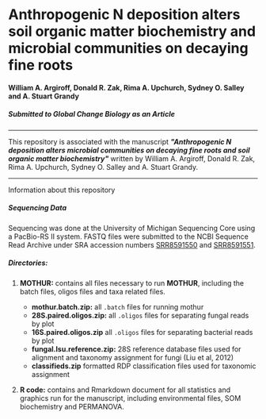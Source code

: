 # Anthropogenic N deposition alters soil organic matter biochemistry and microbial communities on decaying fine roots


#### William A. Argiroff, Donald R. Zak, Rima A. Upchurch, Sydney O. Salley and A. Stuart Grandy



##### Submitted to ***Global Change Biology*** as an Article

***************

This repository is associated with the manuscript ***"Anthropogenic N deposition alters microbial communities on decaying fine roots and soil organic matter biochemistry"*** written by William A. Argiroff, Donald R. Zak, Rima A. Upchurch, Sydney O. Salley and A. Stuart Grandy.

***************
Information about this repository

##### **Sequencing Data**
Sequencing was done at the University of Michigan Sequencing Core using a PacBio-RS II system. FASTQ files were submitted to the NCBI Sequence Read Archive under SRA accession numbers [SRR8591550](https://www.ncbi.nlm.nih.gov/sra/SRR8591550[accn]) and [SRR8591551](https://www.ncbi.nlm.nih.gov/sra/SRR8591551[accn]).

##### **Directories:**
1. **MOTHUR:** contains all files necessary to run **MOTHUR**, including the batch files, oligos files and taxa related files. 
	- **mothur.batch.zip:** all `.batch` files for running mothur
	- **28S.paired.oligos.zip:** all `.oligos` files for separating fungal reads by plot
	- **16S.paired.oligos.zip** all `.oligos` files for separating bacterial reads by plot
	- **fungal.lsu.reference.zip:** 28S reference database files used for alignment and taxonomy assignment for fungi (Liu 		et al, 2012)
	- **classifieds.zip** formatted RDP classification files used for taxonomic assignment

4. **R code:** contains and Rmarkdown document for all statistics and graphics run for the manuscript, including environmental files, SOM biochemistry and PERMANOVA.
